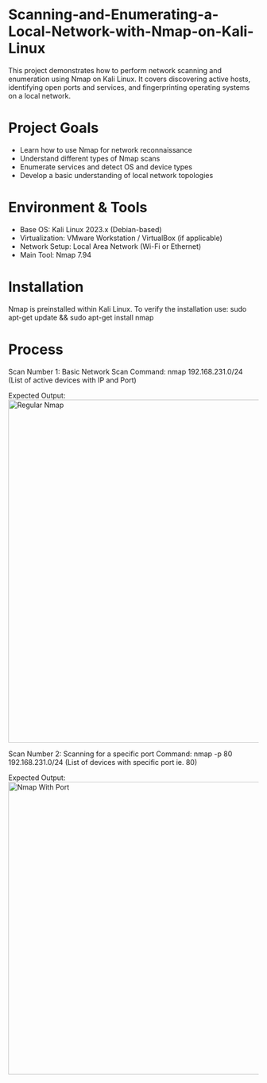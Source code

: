 # Scanning-and-Enumerating-a-Local-Network-with-Nmap-on-Kali-Linux

This project demonstrates how to perform network scanning and enumeration using Nmap on Kali Linux. It covers discovering active hosts, identifying open ports and services, and fingerprinting operating systems on a local network.

# Project Goals

- Learn how to use Nmap for network reconnaissance
- Understand different types of Nmap scans
- Enumerate services and detect OS and device types
- Develop a basic understanding of local network topologies

# Environment & Tools
- Base OS: Kali Linux 2023.x (Debian-based)
- Virtualization: VMware Workstation / VirtualBox (if applicable)
- Network Setup: Local Area Network (Wi-Fi or Ethernet)
- Main Tool: Nmap 7.94

# Installation

Nmap is preinstalled within Kali Linux. To verify the installation use: 
sudo apt-get update && sudo apt-get install nmap

# Process

Scan Number 1: Basic Network Scan
Command: nmap 192.168.231.0/24 (List of active devices with IP and Port)

Expected Output:<img width="690" alt="Regular Nmap" src="https://github.com/user-attachments/assets/96a381f2-02e8-485a-ba66-ccb842889a99" />

Scan Number 2: Scanning for a specific port
Command: nmap -p 80 192.168.231.0/24 (List of devices with specific port ie. 80)

Expected Output:<img width="589" alt="Nmap With Port" src="https://github.com/user-attachments/assets/2caedca5-fef3-4257-994c-b6f0d54be8f0" />

